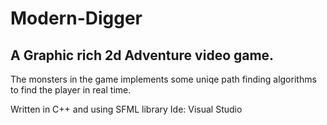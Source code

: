 # Modern-Digger

## A Graphic rich 2d Adventure video game. 

The monsters in the game implements some uniqe path finding algorithms to find the player in real time.

Written in C++ and using SFML library
Ide: Visual Studio
